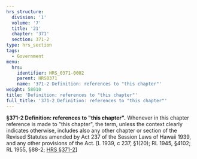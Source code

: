 ```yaml
---
hrs_structure:
  division: '1'
  volume: '7'
  title: '21'
  chapter: '371'
  section: 371-2
type: hrs_section
tags:
  - Government
menu:
  hrs:
    identifier: HRS_0371-0002
    parent: HRS0371
    name: '371-2 Definition: references to "this chapter"'
weight: 58010
title: 'Definition: references to "this chapter"'
full_title: '371-2 Definition: references to "this chapter"'
---
```

**§371-2 Definition: references to "this chapter".** Whenever in this chapter reference is made to "this chapter", the term, unless the context clearly indicates otherwise, includes also any other chapter or section of the Revised Statutes amended by Act 237 of the Session Laws of Hawaii 1939, and any other provisions of the Act. [L 1939, c 237, §1(20); RL 1945, §4102; RL 1955, §88-2; [HRS §371-2](/title-21/chapter-371/section-371-2/)]